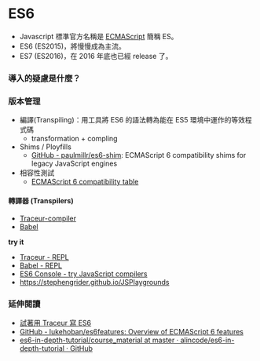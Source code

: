 # ES6

* Javascript 標準官方名稱是 [ECMAScript](https://en.wikipedia.org/wiki/ECMAScript) 簡稱 ES。
* ES6 (ES2015)，將慢慢成為主流。
* ES7 (ES2016)，在 2016 年底也已經 release 了。

<!-- ES5.1 2011 -->
<!-- 有一些建議被提出，希望未來的版本改使用年份來命名，但大多數的人還是習慣用 ES6 來稱呼。-->

### 導入的疑慮是什麼？


### 版本管理

* 編譯(Transpiling)：用工具將 ES6 的語法轉為能在 ES5 環境中運作的等效程式碼
  * transformation + compling
* Shims / Ployfills
  * [GitHub - paulmillr/es6-shim](https://github.com/paulmillr/es6-shim): ECMAScript 6 compatibility shims for legacy JavaScript engines
* 相容性測試
  * [ECMAScript 6 compatibility table](http://kangax.github.io/compat-table/es6/)

#### 轉譯器 (Transpilers)

* [Traceur-compiler](https://github.com/google/traceur-compiler)
* [Babel](https://babeljs.io/)
  
**try it**

* [Traceur - REPL](https://google.github.io/traceur-compiler/demo/repl.html)
* [Babel - REPL](https://babeljs.io/repl/)
* [ES6 Console - try JavaScript compilers](https://es6console.com/)
* <https://stephengrider.github.io/JSPlaygrounds>

### 延伸閱讀

* [試著用 Traceur 寫 ES6](https://google.github.io/traceur-compiler/demo/repl.html)
* [GitHub - lukehoban/es6features: Overview of ECMAScript 6 features](https://github.com/lukehoban/es6features)
* [es6-in-depth-tutorial/course_material at master · alincode/es6-in-depth-tutorial · GitHub](https://github.com/alincode/es6-in-depth-tutorial/tree/master/course_material)

<!--
* [ES2015新语法详解（一） | 陈钰博的博客](http://chenyubo.me/2017/03/03/book-ES2015-summary-01/)
* [TypeScript](http://www.typescriptlang.org)
* [Playground Typescript](http://www.typescriptlang.org/Playground)
-->

